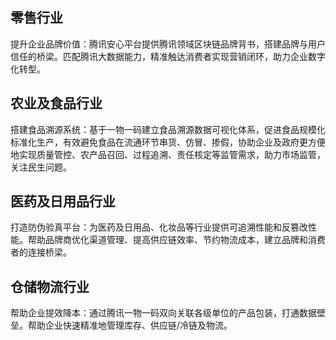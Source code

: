 
## 零售行业
提升企业品牌价值：腾讯安心平台提供腾讯领域区块链品牌背书，搭建品牌与用户信任的桥梁。匹配腾讯大数据能力，精准触达消费者实现营销闭环，助力企业数字化转型。

## 农业及食品行业
搭建食品溯源系统：基于一物一码建立食品溯源数据可视化体系，促进食品规模化标准化生产，有效避免食品在流通环节串货、仿冒、掺假，协助企业及政府更方便地实现质量管控、农产品召回、过程追溯、责任核定等监管需求，助力市场监管，关注民生问题。

## 医药及日用品行业
打造防伪验真平台：为医药及日用品、化妆品等行业提供可追溯性能和反篡改性能。帮助品牌商优化渠道管理、提高供应链效率、节约物流成本，建立品牌和消费者的连接桥梁。

## 仓储物流行业
帮助企业提效降本：通过腾讯一物一码双向关联各级单位的产品包装，打通数据壁垒。帮助企业快速精准地管理库存、供应链/冷链及物流。
